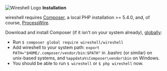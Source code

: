 ![Wireshell Logo](http://wireshell.pw/favicon-16x16.png) **Installation**


wireshell requires [Composer](https://getcomposer.org/), a local PHP installation >= 5.4.0, and, of course, [ProcessWire](https://processwire.com/).

Download and install Composer (if it isn't on your system already), [globally](https://getcomposer.org/doc/00-intro.md#globally):

- Run `$ composer global require wireshell/wireshell`
- Add wireshell to your system path: `export PATH="$HOME/.composer/vendor/bin:$PATH"` in .bashrc (or similar) on unix-based systems, and `%appdata%\Composer\vendor\bin` on Windows.
- You should be able to run `$ wireshell` or `$ php wireshell` now.
